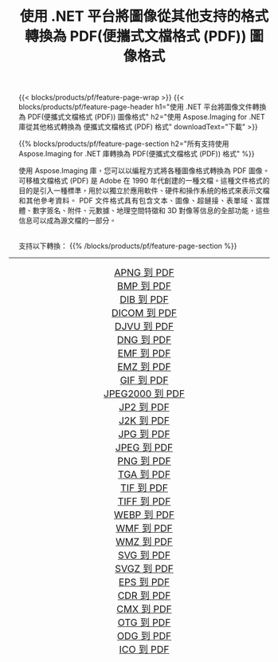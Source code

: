 ﻿---
title: 使用 .NET 平台將圖像從其他支持的格式轉換為 PDF(便攜式文檔格式 (PDF)) 圖像格式 
weight: 3920
url: /zh-hant/net/conversion/to/pdf/ 
lang: zh-hant
langdirlevel: 2
locales: zh-hans,ja,it,ru,de,es,fr,nl,id,lt,pl,pt,vi,tr,ko,zh-hant,ar,hi,th,sv,cs,uk,he
description: 使用 Aspose.Imaging for .NET 庫可以輕鬆地將其他支持的圖像格式轉換為 PDF(便攜式文檔格式 (PDF))
---

{{< blocks/products/pf/feature-page-wrap >}}
{{< blocks/products/pf/feature-page-header h1="使用 .NET 平台將圖像文件轉換為 PDF(便攜式文檔格式 (PDF)) 圖像格式" h2="使用 Aspose.Imaging for .NET 庫從其他格式轉換為 便攜式文檔格式 (PDF) 格式" downloadText="下載" >}}


{{% blocks/products/pf/feature-page-section  h2="所有支持使用 Aspose.Imaging for .NET 庫轉換為 PDF(便攜式文檔格式 (PDF)) 格式" %}}
<p align=justify>使用 Aspose.Imaging 庫，您可以以編程方式將各種圖像格式轉換為 PDF 圖像。 可移植文檔格式 (PDF) 是 Adob​​e 在 1990 年代創建的一種文檔。這種文件格式的目的是引入一種標準，用於以獨立於應用軟件、硬件和操作系統的格式來表示文檔和其他參考資料。 PDF 文件格式具有包含文本、圖像、超鏈接、表單域、富媒體、數字簽名、附件、元數據、地理空間特徵和 3D 對像等信息的全部功能，這些信息可以成為源文檔的一部分。</p>
<br/>
支持以下轉換：
{{% /blocks/products/pf/feature-page-section %}}
<div class="container-fluid productfamilypage bg-gray">
    <div class="convertypes bg-gray agp-content section">
        <div class="container">
		<hr style="margin-left:-20px;"/>
		<div class="row other-converters" style="gap: 10px;font-size: 19px;text-align:center;">
		    <div class='col-md-2 other-converter remove-lp remove-rp'><a href="/imaging/zh-hant/net/conversion/apng-to-pdf/" style="padding:15px;">APNG 到 PDF</a></div>
<div class='col-md-2 other-converter remove-lp remove-rp'><a href="/imaging/zh-hant/net/conversion/bmp-to-pdf/" style="padding:15px;">BMP 到 PDF</a></div>
<div class='col-md-2 other-converter remove-lp remove-rp'><a href="/imaging/zh-hant/net/conversion/dib-to-pdf/" style="padding:15px;">DIB 到 PDF</a></div>
<div class='col-md-2 other-converter remove-lp remove-rp'><a href="/imaging/zh-hant/net/conversion/dicom-to-pdf/" style="padding:15px;">DICOM 到 PDF</a></div>
<div class='col-md-2 other-converter remove-lp remove-rp'><a href="/imaging/zh-hant/net/conversion/djvu-to-pdf/" style="padding:15px;">DJVU 到 PDF</a></div>
<div class='col-md-2 other-converter remove-lp remove-rp'><a href="/imaging/zh-hant/net/conversion/dng-to-pdf/" style="padding:15px;">DNG 到 PDF</a></div>
<div class='col-md-2 other-converter remove-lp remove-rp'><a href="/imaging/zh-hant/net/conversion/emf-to-pdf/" style="padding:15px;">EMF 到 PDF</a></div>
<div class='col-md-2 other-converter remove-lp remove-rp'><a href="/imaging/zh-hant/net/conversion/emz-to-pdf/" style="padding:15px;">EMZ 到 PDF</a></div>
<div class='col-md-2 other-converter remove-lp remove-rp'><a href="/imaging/zh-hant/net/conversion/gif-to-pdf/" style="padding:15px;">GIF 到 PDF</a></div>
<div class='col-md-2 other-converter remove-lp remove-rp'><a href="/imaging/zh-hant/net/conversion/jpeg2000-to-pdf/" style="padding:15px;">JPEG2000 到 PDF</a></div>
<div class='col-md-2 other-converter remove-lp remove-rp'><a href="/imaging/zh-hant/net/conversion/jp2-to-pdf/" style="padding:15px;">JP2 到 PDF</a></div>
<div class='col-md-2 other-converter remove-lp remove-rp'><a href="/imaging/zh-hant/net/conversion/j2k-to-pdf/" style="padding:15px;">J2K 到 PDF</a></div>
<div class='col-md-2 other-converter remove-lp remove-rp'><a href="/imaging/zh-hant/net/conversion/jpg-to-pdf/" style="padding:15px;">JPG 到 PDF</a></div>
<div class='col-md-2 other-converter remove-lp remove-rp'><a href="/imaging/zh-hant/net/conversion/jpeg-to-pdf/" style="padding:15px;">JPEG 到 PDF</a></div>
<div class='col-md-2 other-converter remove-lp remove-rp'><a href="/imaging/zh-hant/net/conversion/png-to-pdf/" style="padding:15px;">PNG 到 PDF</a></div>
<div class='col-md-2 other-converter remove-lp remove-rp'><a href="/imaging/zh-hant/net/conversion/tga-to-pdf/" style="padding:15px;">TGA 到 PDF</a></div>
<div class='col-md-2 other-converter remove-lp remove-rp'><a href="/imaging/zh-hant/net/conversion/tif-to-pdf/" style="padding:15px;">TIF 到 PDF</a></div>
<div class='col-md-2 other-converter remove-lp remove-rp'><a href="/imaging/zh-hant/net/conversion/tiff-to-pdf/" style="padding:15px;">TIFF 到 PDF</a></div>
<div class='col-md-2 other-converter remove-lp remove-rp'><a href="/imaging/zh-hant/net/conversion/webp-to-pdf/" style="padding:15px;">WEBP 到 PDF</a></div>
<div class='col-md-2 other-converter remove-lp remove-rp'><a href="/imaging/zh-hant/net/conversion/wmf-to-pdf/" style="padding:15px;">WMF 到 PDF</a></div>
<div class='col-md-2 other-converter remove-lp remove-rp'><a href="/imaging/zh-hant/net/conversion/wmz-to-pdf/" style="padding:15px;">WMZ 到 PDF</a></div>
<div class='col-md-2 other-converter remove-lp remove-rp'><a href="/imaging/zh-hant/net/conversion/svg-to-pdf/" style="padding:15px;">SVG 到 PDF</a></div>
<div class='col-md-2 other-converter remove-lp remove-rp'><a href="/imaging/zh-hant/net/conversion/svgz-to-pdf/" style="padding:15px;">SVGZ 到 PDF</a></div>
<div class='col-md-2 other-converter remove-lp remove-rp'><a href="/imaging/zh-hant/net/conversion/eps-to-pdf/" style="padding:15px;">EPS 到 PDF</a></div>
<div class='col-md-2 other-converter remove-lp remove-rp'><a href="/imaging/zh-hant/net/conversion/cdr-to-pdf/" style="padding:15px;">CDR 到 PDF</a></div>
<div class='col-md-2 other-converter remove-lp remove-rp'><a href="/imaging/zh-hant/net/conversion/cmx-to-pdf/" style="padding:15px;">CMX 到 PDF</a></div>
<div class='col-md-2 other-converter remove-lp remove-rp'><a href="/imaging/zh-hant/net/conversion/otg-to-pdf/" style="padding:15px;">OTG 到 PDF</a></div>
<div class='col-md-2 other-converter remove-lp remove-rp'><a href="/imaging/zh-hant/net/conversion/odg-to-pdf/" style="padding:15px;">ODG 到 PDF</a></div>
<div class='col-md-2 other-converter remove-lp remove-rp'><a href="/imaging/zh-hant/net/conversion/ico-to-pdf/" style="padding:15px;">ICO 到 PDF</a></div>
                </div>
        </div>
    </div>
</div>
<br/>

